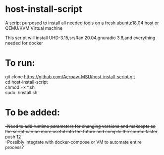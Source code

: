 # host-install-script
A script purposed to install all needed tools on a fresh ubuntu:18.04 host or QEMU/KVM Virtual machine <br />

This script will install UHD-3.15,srsRan 20.04,gnuradio 3.8,and everything needed for docker <br />

# To run: <br />
git clone https://github.com/Aerpaw-MSU/host-install-script.git <br />
cd host-install-script <br />
chmod +x *.sh <br />
sudo ./install.sh <br />




# To be added: <br />
~~-Need to add runtime parameters for changing versions and makeopts so the script can be more useful into the future and compile the source faster~~ push 12 <br />
-Possibly integrate with docker-compose or VM to automate entire process? <br />

